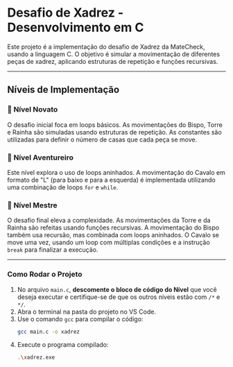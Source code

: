 # Desafio de Xadrez - Desenvolvimento em C

Este projeto é a implementação do desafio de Xadrez da MateCheck, usando a linguagem C. O objetivo é simular a movimentação de diferentes peças de xadrez, aplicando estruturas de repetição e funções recursivas.

---

## Níveis de Implementação

### 🏅 Nível Novato
O desafio inicial foca em loops básicos. As movimentações do Bispo, Torre e Rainha são simuladas usando estruturas de repetição. As constantes são utilizadas para definir o número de casas que cada peça se move.

### 🏅 Nível Aventureiro
Este nível explora o uso de loops aninhados. A movimentação do Cavalo em formato de "L" (para baixo e para a esquerda) é implementada utilizando uma combinação de loops `for` e `while`.

### 🏅 Nível Mestre
O desafio final eleva a complexidade. As movimentações da Torre e da Rainha são refeitas usando funções recursivas. A movimentação do Bispo também usa recursão, mas combinada com loops aninhados. O Cavalo se move uma vez, usando um loop com múltiplas condições e a instrução `break` para finalizar a execução.

---

### Como Rodar o Projeto

1.  No arquivo `main.c`, **descomente o bloco de código do Nível** que você deseja executar e certifique-se de que os outros níveis estão com `/*` e `*/`.
2.  Abra o terminal na pasta do projeto no VS Code.
3.  Use o comando `gcc` para compilar o código:
    ```bash
    gcc main.c -o xadrez
    ```
4.  Execute o programa compilado:
    ```bash
    .\xadrez.exe
    ```